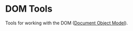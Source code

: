 # DOM Tools
Tools for working with the DOM ([Document Object Model](https://developer.mozilla.org/en-US/docs/Web/API/Document_Object_Model)).
